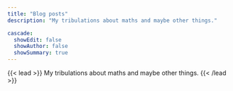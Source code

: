 ```yaml
---
title: "Blog posts"
description: "My tribulations about maths and maybe other things."

cascade:
  showEdit: false
  showAuthor: false
  showSummary: true
---
```


{{< lead >}}
My tribulations about maths and maybe other things.
{{< /lead >}}

